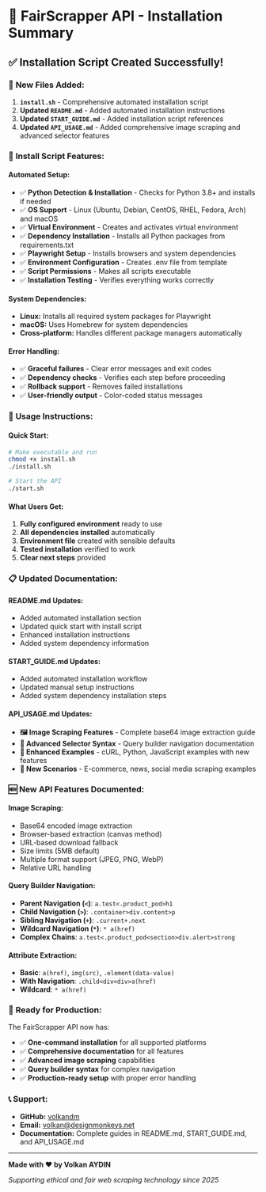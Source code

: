 # 🚀 FairScrapper API - Installation Summary

## ✅ **Installation Script Created Successfully!**

### 📁 **New Files Added:**

1. **`install.sh`** - Comprehensive automated installation script
2. **Updated `README.md`** - Added automated installation instructions
3. **Updated `START_GUIDE.md`** - Added installation script references
4. **Updated `API_USAGE.md`** - Added comprehensive image scraping and advanced selector features

### 🔧 **Install Script Features:**

#### **Automated Setup:**
- ✅ **Python Detection & Installation** - Checks for Python 3.8+ and installs if needed
- ✅ **OS Support** - Linux (Ubuntu, Debian, CentOS, RHEL, Fedora, Arch) and macOS
- ✅ **Virtual Environment** - Creates and activates virtual environment
- ✅ **Dependency Installation** - Installs all Python packages from requirements.txt
- ✅ **Playwright Setup** - Installs browsers and system dependencies
- ✅ **Environment Configuration** - Creates .env file from template
- ✅ **Script Permissions** - Makes all scripts executable
- ✅ **Installation Testing** - Verifies everything works correctly

#### **System Dependencies:**
- **Linux:** Installs all required system packages for Playwright
- **macOS:** Uses Homebrew for system dependencies
- **Cross-platform:** Handles different package managers automatically

#### **Error Handling:**
- ✅ **Graceful failures** - Clear error messages and exit codes
- ✅ **Dependency checks** - Verifies each step before proceeding
- ✅ **Rollback support** - Removes failed installations
- ✅ **User-friendly output** - Color-coded status messages

### 🎯 **Usage Instructions:**

#### **Quick Start:**
```bash
# Make executable and run
chmod +x install.sh
./install.sh

# Start the API
./start.sh
```

#### **What Users Get:**
1. **Fully configured environment** ready to use
2. **All dependencies installed** automatically
3. **Environment file** created with sensible defaults
4. **Tested installation** verified to work
5. **Clear next steps** provided

### 📋 **Updated Documentation:**

#### **README.md Updates:**
- Added automated installation section
- Updated quick start with install script
- Enhanced installation instructions
- Added system dependency information

#### **START_GUIDE.md Updates:**
- Added automated installation workflow
- Updated manual setup instructions
- Added system dependency installation steps

#### **API_USAGE.md Updates:**
- **🖼️ Image Scraping Features** - Complete base64 image extraction guide
- **🔧 Advanced Selector Syntax** - Query builder navigation documentation
- **📝 Enhanced Examples** - cURL, Python, JavaScript examples with new features
- **🎯 New Scenarios** - E-commerce, news, social media scraping examples

### 🆕 **New API Features Documented:**

#### **Image Scraping:**
- Base64 encoded image extraction
- Browser-based extraction (canvas method)
- URL-based download fallback
- Size limits (5MB default)
- Multiple format support (JPEG, PNG, WebP)
- Relative URL handling

#### **Query Builder Navigation:**
- **Parent Navigation (`<`)**: `a.test<.product_pod>h1`
- **Child Navigation (`>`)**: `.container>div.content>p`
- **Sibling Navigation (`+`)**: `.current+.next`
- **Wildcard Navigation (`*`)**: `* a(href)`
- **Complex Chains**: `a.test<.product_pod<section>div.alert>strong`

#### **Attribute Extraction:**
- **Basic**: `a(href)`, `img(src)`, `.element(data-value)`
- **With Navigation**: `.child<div<div>a(href)`
- **Wildcard**: `* a(href)`

### 🎉 **Ready for Production:**

The FairScrapper API now has:
- ✅ **One-command installation** for all supported platforms
- ✅ **Comprehensive documentation** for all features
- ✅ **Advanced image scraping** capabilities
- ✅ **Query builder syntax** for complex navigation
- ✅ **Production-ready setup** with proper error handling

### 📞 **Support:**

- **GitHub:** [volkandm](https://github.com/volkandm)
- **Email:** volkan@designmonkeys.net
- **Documentation:** Complete guides in README.md, START_GUIDE.md, and API_USAGE.md

---

**Made with ❤️ by Volkan AYDIN**

*Supporting ethical and fair web scraping technology since 2025*
